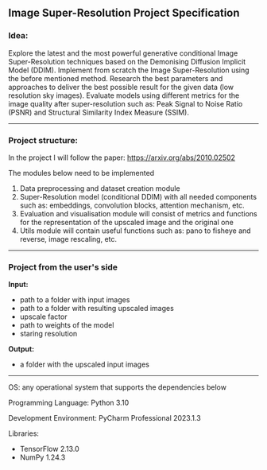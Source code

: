 ## Image Super-Resolution Project Specification
### Idea:

Explore the latest and the most powerful generative conditional Image Super-Resolution techniques based on the Demonising Diffusion Implicit Model (DDIM). Implement from scratch the Image Super-Resolution using the before mentioned method. Research the best parameters and approaches to deliver the best possible result for the given data (low resolution sky images). Evaluate models using different metrics for the image quality after super-resolution such as: Peak Signal to Noise Ratio (PSNR) and Structural Similarity Index Measure (SSIM).

----

### Project structure:

In the project I will follow the paper: https://arxiv.org/abs/2010.02502

The modules below need to be implemented

1. Data preprocessing and dataset creation module
2. Super-Resolution model (conditional DDIM) with all needed components such as: embeddings, convolution blocks, attention mechanism, etc.
3. Evaluation and visualisation module will consist of metrics and functions for the representation of the upscaled image and the original one
4. Utils module will contain useful functions such as: pano to fisheye and reverse, image rescaling, etc.

----

### Project from the user's side

**Input:**
- path to a folder with input images
- path to a folder with resulting upscaled images
- upscale factor
- path to weights of the model
- staring resolution

**Output:**
- a folder with the upscaled input images

----

OS: any operational system that supports the dependencies below

Programming Language: Python 3.10

Development Environment: PyCharm Professional 2023.1.3

Libraries:
- TensorFlow 2.13.0
- NumPy 1.24.3
